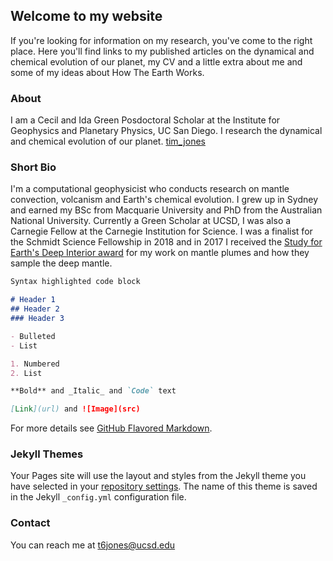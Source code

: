 ## Welcome to my website

If you're looking for information on my research, you've come to the right place. Here you'll find links to my published articles on the dynamical and chemical evolution of our planet, my CV and a little extra about me and some of my ideas about How The Earth Works.

### About

I am a Cecil and Ida Green Posdoctoral Scholar at the Institute for Geophysics and Planetary Physics, UC San Diego. I research the dynamical and chemical evolution of our planet. 
<img style="float: right;" >[tim_jones](https://user-images.githubusercontent.com/39965951/88488703-e205a280-cf43-11ea-82ea-89721595b164.jpeg)

### Short Bio

I'm a computational geophysicist who conducts research on mantle convection, volcanism and Earth's chemical evolution. I grew up in Sydney and earned my BSc from Macquarie University and PhD from the Australian National University. Currently a Green Scholar at UCSD, I was also a Carnegie Fellow at the Carnegie Institution for Science. I was a finalist for the Schmidt Science Fellowship in 2018 and in 2017 I received the [Study for Earth's Deep Interior award](https://connect.agu.org/sedi/awards) for my work on mantle plumes and how they sample the deep mantle.

```markdown
Syntax highlighted code block

# Header 1
## Header 2
### Header 3

- Bulleted
- List

1. Numbered
2. List

**Bold** and _Italic_ and `Code` text

[Link](url) and ![Image](src)
```

For more details see [GitHub Flavored Markdown](https://guides.github.com/features/mastering-markdown/).

### Jekyll Themes

Your Pages site will use the layout and styles from the Jekyll theme you have selected in your [repository settings](https://github.com/tdjones13/mothyjones/settings). The name of this theme is saved in the Jekyll `_config.yml` configuration file.

### Contact

You can reach me at t6jones@ucsd.edu

